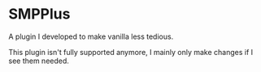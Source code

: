 # SMPPlus
A plugin I developed to make vanilla less tedious.

This plugin isn't fully supported anymore, I mainly only make changes if I see them needed. 